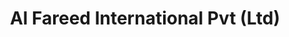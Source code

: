 ---
title: "Al Fareed International Pvt (Ltd)"
url: /karachi/al-fareed-international-pvt-ltd/
shop: Reisebüro
---